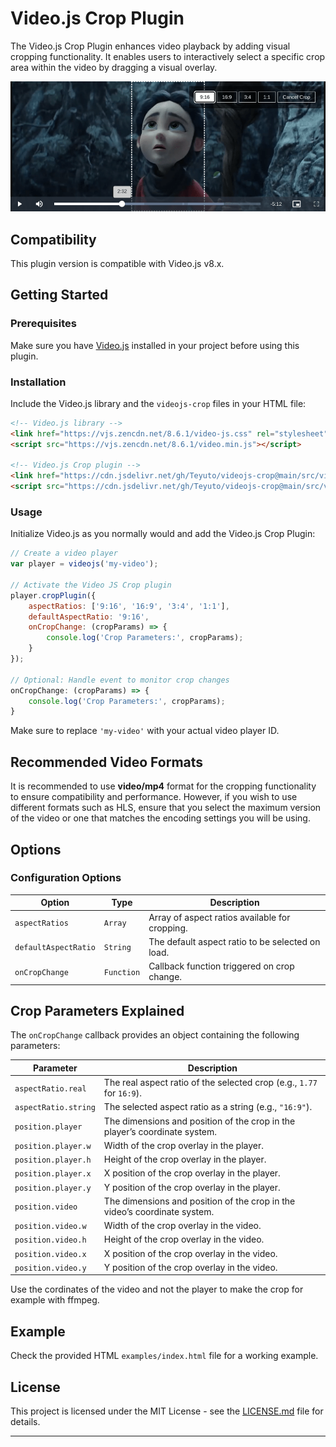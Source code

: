 # Video.js Crop Plugin

The Video.js Crop Plugin enhances video playback by adding visual cropping functionality. It enables users to interactively select a specific crop area within the video by dragging a visual overlay.

![Screenshot](screenshot.png)

## Compatibility

This plugin version is compatible with Video.js v8.x.

## Getting Started

### Prerequisites

Make sure you have [Video.js](https://videojs.com/) installed in your project before using this plugin.

### Installation

Include the Video.js library and the `videojs-crop` files in your HTML file:

```html
<!-- Video.js library -->
<link href="https://vjs.zencdn.net/8.6.1/video-js.css" rel="stylesheet"/>
<script src="https://vjs.zencdn.net/8.6.1/video.min.js"></script>

<!-- Video.js Crop plugin -->
<link href="https://cdn.jsdelivr.net/gh/Teyuto/videojs-crop@main/src/videojs-crop.min.css" rel="stylesheet"/>
<script src="https://cdn.jsdelivr.net/gh/Teyuto/videojs-crop@main/src/videojs-crop.min.js"></script>
```

### Usage

Initialize Video.js as you normally would and add the Video.js Crop Plugin:

```javascript
// Create a video player
var player = videojs('my-video');

// Activate the Video JS Crop plugin
player.cropPlugin({
    aspectRatios: ['9:16', '16:9', '3:4', '1:1'],
    defaultAspectRatio: '9:16',
    onCropChange: (cropParams) => {
        console.log('Crop Parameters:', cropParams);
    }
});

// Optional: Handle event to monitor crop changes
onCropChange: (cropParams) => {
    console.log('Crop Parameters:', cropParams);
}
```
Make sure to replace `'my-video'` with your actual video player ID.


## Recommended Video Formats

It is recommended to use **video/mp4** format for the cropping functionality to ensure compatibility and performance. However, if you wish to use different formats such as HLS, ensure that you select the maximum version of the video or one that matches the encoding settings you will be using.

## Options

### Configuration Options

| Option                | Type              | Description                                      |
|-----------------------|-------------------|--------------------------------------------------|
| `aspectRatios`       | `Array`           | Array of aspect ratios available for cropping.   |
| `defaultAspectRatio`  | `String`         | The default aspect ratio to be selected on load. |
| `onCropChange`       | `Function`        | Callback function triggered on crop change.       |


## Crop Parameters Explained

The `onCropChange` callback provides an object containing the following parameters:

| Parameter                 | Description                                        |
|---------------------------|----------------------------------------------------|
| `aspectRatio.real`       | The real aspect ratio of the selected crop (e.g., `1.77` for `16:9`). |
| `aspectRatio.string`    | The selected aspect ratio as a string (e.g., `"16:9"`). |
| `position.player`         | The dimensions and position of the crop in the player’s coordinate system. |
| `position.player.w`       | Width of the crop overlay in the player.          |
| `position.player.h`       | Height of the crop overlay in the player.         |
| `position.player.x`       | X position of the crop overlay in the player.     |
| `position.player.y`       | Y position of the crop overlay in the player.     |
| `position.video`          | The dimensions and position of the crop in the video’s coordinate system. |
| `position.video.w`        | Width of the crop overlay in the video.           |
| `position.video.h`        | Height of the crop overlay in the video.          |
| `position.video.x`        | X position of the crop overlay in the video.      |
| `position.video.y`        | Y position of the crop overlay in the video.      |

Use the cordinates of the video and not the player to make the crop for example with ffmpeg.

## Example
Check the provided HTML `examples/index.html` file for a working example.

## License

This project is licensed under the MIT License - see the [LICENSE.md](LICENSE.md) file for details.

---
